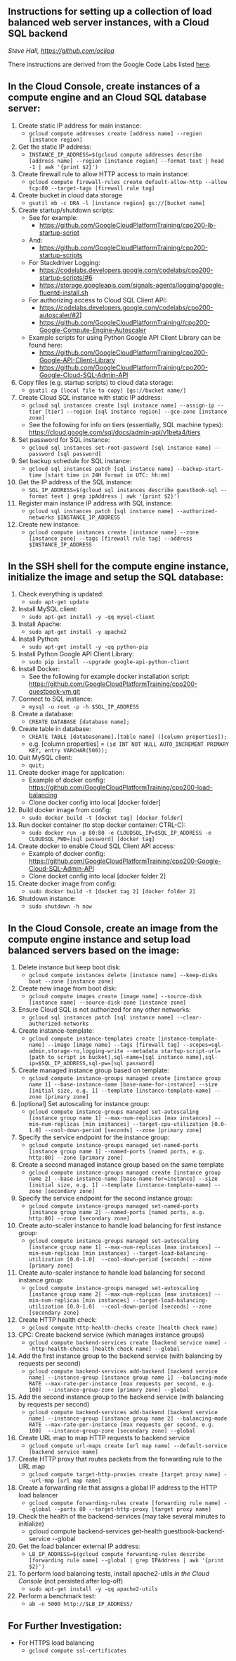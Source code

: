## Instructions for setting up a collection of load balanced web server instances, with a Cloud SQL backend 
*Steve Hall, https://github.com/oclipa*

There instructions are derived from the Google Code Labs listed [here](https://github.com/oclipa/GCloudSetupLoadBalancedWebServer/blob/master/GoogleCodeLabs.md).


## In the Cloud Console, create instances of a compute engine and an Cloud SQL database server:
1. Create static IP address for main instance:
   * `gcloud compute addresses create [address name] --region [instance region]`
1. Get the static IP address: 
   * `INSTANCE_IP_ADDRESS=$(gcloud compute addresses describe [address name] --region [instance region] --format text | head -1 | awk '{print $2}')`
1. Create firewall rule to allow HTTP access to main instance:
   * `gcloud compute firewall-rules create default-allow-http --allow tcp:80 --target-tags [firewall rule tag]`
1. Create bucket in cloud data storage
   * `gsutil mb -c DRA -l [instance region] gs://[bucket name]`
1. Create startup/shutdown scripts:
   * See for example: 
      * https://github.com/GoogleCloudPlatformTraining/cpo200-lb-startup-script
   * And: 
      * https://github.com/GoogleCloudPlatformTraining/cpo200-startup-scripts
   * For Stackdriver Logging:
      * https://codelabs.developers.google.com/codelabs/cpo200-startup-scripts/#6
      * https://storage.googleapis.com/signals-agents/logging/google-fluentd-install.sh
   * For authorizing access to Cloud SQL Client API:
      * https://codelabs.developers.google.com/codelabs/cpo200-autoscaler/#2]
      * https://github.com/GoogleCloudPlatformTraining//cpo200-Google-Compute-Engine-Autoscaler
   * Example scripts for using Python Google API Client Library can be found here: 
      * https://github.com/GoogleCloudPlatformTraining/cpo200-Google-API-Client-Library
      * https://github.com/GoogleCloudPlatformTraining/cpo200-Google-Cloud-SQL-Admin-API
1. Copy files (e.g. startup scripts) to cloud data storage: 
   * `gsutil cp [local file to copy] [gs://bucket name/]`
1. Create Cloud SQL instance with static IP address:
   * `gcloud sql instances create [sql instance name] --assign-ip --tier [tier] --region [sql instance region] --gce-zone [instance zone]`
   * See the following for info on tiers (essentially, SQL machine types): https://cloud.google.com/sql/docs/admin-api/v1beta4/tiers
1. Set password for SQL instance: 
   * `gcloud sql instances set-root-password [sql instance name] --password [sql password]`
1. Set backup schedule for SQL instance: 
   * `gcloud sql instances patch [sql instance name] --backup-start-time [start time in 24H format in UTC: hh:mm)`
1. Get the IP address of the SQL instance: 
   * `SQL_IP_ADDRESS=$(gcloud sql instances describe guestbook-sql --format text | grep ipAddress | awk '{print $2}')`
1. Register main instance IP address with SQL instance:
   * `gcloud sql instances patch [sql instance name] --authorized-networks $INSTANCE_IP_ADDRESS`
1. Create new instance: 
   * `gcloud compute instances create [instance name] --zone [instance zone] --tags [firewall rule tag] --address $INSTANCE_IP_ADDRESS`

## In the SSH shell for the compute engine instance, initialize the image and setup the SQL database:
1. Check everything is updated: 
   * `sudo apt-get update`
1. Install MySQL client: 
   * `sudo apt-get install -y -qq mysql-client`
1. Install Apache: 
   * `sudo apt-get install -y apache2`
1. Install Python: 
   * `sudo apt-get install -y -qq python-pip`
1. Install Python Google API Client Library: 
   * `sudo pip install --upgrade google-api-python-client`
1. Install Docker:
   * See the following for example docker installation script: https://github.com/GoogleCloudPlatformTraining/cpo200-guestbook-vm.git
1. Connect to SQL instance:
   * `mysql -u root -p -h $SQL_IP_ADDRESS`
1. Create a database: 
   * `CREATE DATABASE [database name];`
1. Create table in database: 
   * `CREATE TABLE [databasename].[table name] ([column properties]);`   
   * e.g. [column properties] = `(id INT NOT NULL AUTO_INCREMENT PRIMARY KEY, entry VARCHAR(500));`
1. Quit MySQL client: 
   * `quit;`
1. Create docker image for application:
   * Example of docker config: https://github.com/GoogleCloudPlatformTraining/cpo200-load-balancing
   * Clone docker config into local [docker folder]
1. Build docker image from config: 
   * `sudo docker build -t [docket tag] [docker folder]`
1. Run docker container (to stop docker container: CTRL-C): 
   * `sudo docker run -p 80:80 -e CLOUDSQL_IP=$SQL_IP_ADDRESS -e CLOUDSQL_PWD=[sql password] [docker tag]`
1. Create docker to enable Cloud SQL Client API access:
   * Example of docker config: https://github.com/GoogleCloudPlatformTraining/cpo200-Google-Cloud-SQL-Admin-API
   * Clone docket config into local [docker folder 2]
1. Create docker image from config: 
   * `sudo docker build -t [docket tag 2] [docker folder 2]`
1. Shutdown instance: 
   * `sudo shutdown -h now`

## In the Cloud Console, create an image from the compute engine instance and setup load balanced servers based on the image:
1. Delete instance but keep boot disk: 
   * `gcloud compute instances delete [instance name] --keep-disks boot --zone [instance zone]`
1. Create new image from boot disk: 
   * `gcloud compute images create [image name] --source-disk [instance name] --source-disk-zone [instance zone]`
1. Ensure Cloud SQL is not authorized for any other networks: 
   * `gcloud sql instances patch [sql instance name] --clear-authorized-networks`
1. Create instance-template: 
   * `gcloud compute instance-templates create [instance-template-name] --image [image name] --tags [firewall tag] --scopes=sql-admin,storage-ro,logging-write --metadata startup-script-url=[path to script in bucket],sql-name=[sql instance name],sql-ip=$SQL_IP_ADDRESS,sql-pw=[sql password]`
1. Create managed instance group based on template: 
   * `gcloud compute instance-groups managed create [instance group name 1] --base-instance-name [base-name-for-instance] --size [initial size, e.g. 1] --template [instance-template-name] --zone [primary zone]`
1. [optional] Set autoscaling for instance group: 
   * `gcloud compute instance-groups managed set-autoscaling [instance group name 1] --max-num-replicas [max instances] --min-num-replicas [min instances] --target-cpu-utilization [0.0-1.0] --cool-down-period [seconds] --zone [primary zone]`
1. Specify the service endpoint for the instance group: 
   * `gcloud compute instance-groups managed set-named-ports [instance group name 1] --named-ports [named ports, e.g. http:80] --zone [primary zone]`
1. Create a second managed instance group based on the same template
   * `gcloud compute instance-groups managed create [instance group name 2] --base-instance-name [base-name-for=instance] --size [initial size, e.g. 1] --template [instance-template-name] --zone [secondary zone]`
1. Specify the service endpoint for the second instance group: 
   * `gcloud compute instance-groups managed set-named-ports [instance group name 2] --named-ports [named ports, e.g. http:80] --zone [secondary zone]`
1. Create auto-scaler instance to handle load balancing for first instance group:
   * `gcloud compute instance-groups managed set-autoscaling [instance group name 1] --max-num-replicas [max instances] --min-num-replicas [min instances] --target-load-balancing-utilization [0.0-1.0]  --cool-down-period [seconds] --zone [primary zone]`
1. Create auto-scaler instance to handle load balancing for second instance group:
   * `gcloud compute instance-groups managed set-autoscaling [instance group name 2] --max-num-replicas [max instances] --min-num-replicas [min instances] --target-load-balancing-utilization [0.0-1.0]  --cool-down-period [seconds] --zone [secondary zone]`
1. Create HTTP health check:
   * `gcloud compute http-health-checks create [health check name]`
1. CPC: Create backend service (which manages instance groups)
   * `gcloud compute backend-services create [backend service name] --http-health-checks [health check name] --global`
1. Add the first instance group to the backend service (with balancing by requests per second)
   * `gcloud compute backend-services add-backend [backend service name] --instance-group [instance group name 1] --balancing-mode RATE --max-rate-per-instance [max requests per second, e.g. 100]  --instance-group-zone [primary zone] --global`
1. Add the second instance group to the backend service (with balancing by requests per second)
   * `gcloud compute backend-services add-backend [backend service name] --instance-group [instance group name 2] --balancing-mode RATE --max-rate-per-instance [max requests per second, e.g. 100]  --instance-group-zone [secondary zone] --global`
1. Create URL map to map HTTP requests to backend service
   * `gcloud compute url-maps create [url map name] --default-service [backend service name]`
1. Create HTTP proxy that routes packets from the forwarding rule to the URL map
   * `gcloud compute target-http-proxies create [target proxy name] --url-map [url map name]`
1. Create a forwarding rile that assigns a global IP address tp the HTTP load balancer
   * `gcloud compute forwarding-rules create [forwarding rule name] --global --ports 80 --target-http-proxy [target proxy name]`
1. Check the health of the backend-services (may take several minutes to initialize) 
   * gcloud compute backend-services get-health guestbook-backend-service --global
1. Get the load balancer external IP address:
   * `LB_IP_ADDRESS=$(gcloud compute forwarding-rules describe [forwarding rule name] --global | grep IPAddress | awk '{print $2}')`
1. To perform load balancing tests, install apache2-utils *in the Cloud Console* (not persisted after log-off)
   * `sudo apt-get install -y -qq apache2-utils`
1. Perform a benchmark test:
   * `ab -n 5000 http://$LB_IP_ADDRESS/`


## For Further Investigation:
* For HTTPS load balancing
   * `gcloud compute ssl-certificates`
